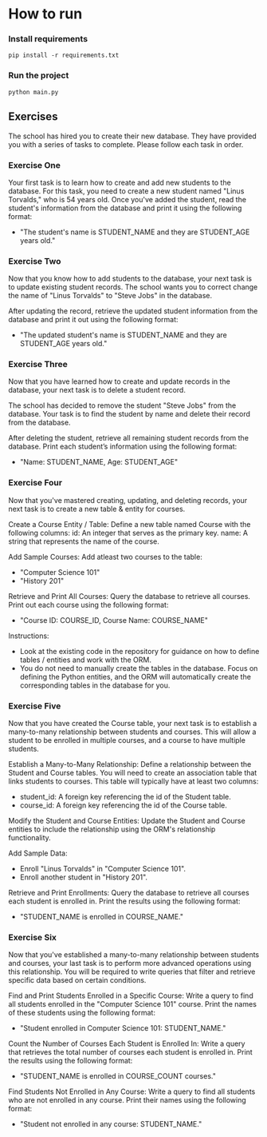 # How to run
### Install requirements
`pip install -r requirements.txt`

### Run the project
`python main.py`



## Exercises
The school has hired you to create their new database. They have provided you with a series of tasks to complete. Please follow each task in order.

### Exercise One
Your first task is to learn how to create and add new students to the database. For this task, you need to create a new student named "Linus Torvalds," who is 54 years old. Once you've added the student, read the student's information from the database and print it using the following format:
- "The student's name is STUDENT_NAME and they are STUDENT_AGE years old."

### Exercise Two
Now that you know how to add students to the database, your next task is to update existing student records. The school wants you to correct change the name of "Linus Torvalds" to "Steve Jobs" in the database.

After updating the record, retrieve the updated student information from the database and print it out using the following format:
- "The updated student's name is STUDENT_NAME and they are STUDENT_AGE years old."

### Exercise Three
Now that you have learned how to create and update records in the database, your next task is to delete a student record.

The school has decided to remove the student "Steve Jobs" from the database.
Your task is to find the student by name and delete their record from the database.

After deleting the student, retrieve all remaining student records from the database.
Print each student’s information using the following format:
- "Name: STUDENT_NAME, Age: STUDENT_AGE"

### Exercise Four
Now that you've mastered creating, updating, and deleting records, your next task is to create a new table & entity for courses.

Create a Course Entity / Table:
Define a new table named Course with the following columns:
id: An integer that serves as the primary key.
name: A string that represents the name of the course.

Add Sample Courses:
Add atleast two courses to the table:
- "Computer Science 101"
- "History 201"

Retrieve and Print All Courses:
Query the database to retrieve all courses.
Print out each course using the following format:
- "Course ID: COURSE_ID, Course Name: COURSE_NAME"

Instructions:
- Look at the existing code in the repository for guidance on how to define tables / entities and work with the ORM.
- You do not need to manually create the tables in the database. Focus on defining the Python entities, and the ORM will automatically create the corresponding tables in the database for you.

### Exercise Five
Now that you have created the Course table, your next task is to establish a many-to-many relationship between students and courses. This will allow a student to be enrolled in multiple courses, and a course to have multiple students.

Establish a Many-to-Many Relationship:
Define a relationship between the Student and Course tables.
You will need to create an association table that links students to courses. This table will typically have at least two columns:
- student_id: A foreign key referencing the id of the Student table.
- course_id: A foreign key referencing the id of the Course table.

Modify the Student and Course Entities:
Update the Student and Course entities to include the relationship using the ORM's relationship functionality.

Add Sample Data:
- Enroll "Linus Torvalds" in "Computer Science 101".
- Enroll another student in "History 201".

Retrieve and Print Enrollments:
Query the database to retrieve all courses each student is enrolled in.
Print the results using the following format:
- "STUDENT_NAME is enrolled in COURSE_NAME."

### Exercise Six
Now that you've established a many-to-many relationship between students and courses, your last task is to perform more advanced operations using this relationship. You will be required to write queries that filter and retrieve specific data based on certain conditions.

Find and Print Students Enrolled in a Specific Course:
Write a query to find all students enrolled in the "Computer Science 101" course.
Print the names of these students using the following format:
- "Student enrolled in Computer Science 101: STUDENT_NAME."

Count the Number of Courses Each Student is Enrolled In:
Write a query that retrieves the total number of courses each student is enrolled in.
Print the results using the following format:
- "STUDENT_NAME is enrolled in COURSE_COUNT courses."

Find Students Not Enrolled in Any Course:
Write a query to find all students who are not enrolled in any course.
Print their names using the following format:
- "Student not enrolled in any course: STUDENT_NAME."